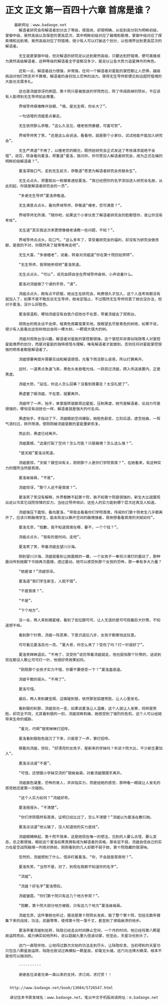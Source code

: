 # 正文 正文 第一百四十六章 首席是谁？
        最新网址：www.badaoge.net
          解语者研究会将解语者划分出了等级，很笼统，却很明确，从低到高分别为明眸初级，掌御中级，昊然高级以及保密的更高层次，其中明眸初级对应了融境和极境，掌御中级对应了探索境和巡航境，昊然高级对应了狩猎境，很少有人可以打破这个划分，以低境界达到更高层次的解语者。
      
          无生就是掌御中级，但对解语的研究足以达到昊然高级，只要达到狩猎境，便可直接成为昊然高级解语者，这种等级的解语者全宇宙都没多少，是足以让各大势力追星捧月的角色。
      
          还有一点，解语者战力很强，非常强，任何一个解语者对星能的掌控都让人恐惧，越级挑战对他们而言并不算难，解语者的身份加上恐怖的战力，使得无生导师即便见到远超狩猎境的大能也无需多礼。
      
          这也是流姬惊讶的原因，第十院只是被放逐的学院而已，除了传闻疯掉的院长，不应该有人能得到无生导师如此尊重。
      
          界域导师艰难睁开双眼，“哦，是无生啊，你长大了”。
      
          一句话噎的流姬差点暴走。
      
          无生依然那么恭敬，“这么久没见，檀老依然康健，可喜可贺”。
      
          界域导师笑了笑，“还是这么会说话，看看吧，就是那个小家伙，试试他能不能加入研究会”。
      
          无生严肃道“不用了，以檀老您的眼光，既然给研究会正式发送了考核请求就绝不会错”，说完，转身看向夏洛，郑重道“夏洛，我问你，你可愿加入解语者研究会，成为正式在编的明眸初级解语者？”。
      
          夏洛深吸口气，走到无生前方，恭敬道“愿意为解语者研究会贡献余生”。
      
          无生点点头，郑重取出一枚徽章递给夏洛，“我已经把你的名字添加进入研究会名册，从此刻起，你就是解语者研究会的一员”。
      
          “多谢无生导师”夏洛恭敬道。
      
          无生满意点点头，看向界域导师，恭敬道“檀老，您可满意？”。
      
          界域导师无所谓，“随你吧，如果这个小家伙丢了解语者研究会的脸都怪你，谁让你没有考核”。
      
          无生道“其实我这次来更想像檀老请教一些问题，不知？”。
      
          界域导师点点头，叹口气，“这么多年了，享受着研究会的福利，却没有为研究会做贡献，是我的不对，你既然来了就等等再走吧”。
      
          无生大喜，“多谢檀老”，说着，转身对流姬道“你在第十院四处转转”。
      
          “无生导师，我带她参观吧”夏洛笑道。
      
          无生点点头，“可以”，说完自顾自坐在界域导师身侧，小声说着什么。
      
          夏洛对流姬做了个请的手势，“请”。
      
          流姬点点头，颇有点不舒服，她出生在研究会，耗费很久才加入，这个人连考核都没有就加入了，如果不是不敢反驳无生导师，她肯定阻止，不过既然无生导师同意了她也没办法，但对于夏洛，没什么好脸色。
      
          夏洛很温和，哪怕流姬没有自我介绍他也不在意，带着流姬去了观雨台。
      
          观雨台的雨永远不会停，暗青色雨幕笼罩天地，放眼望去尽是青色的树枝，如果不说，很少有人能看出这些树枝出自同一棵大树，一颗很大很大的树。
      
          流姬对观雨台没兴趣，解语者对星能的掌控都很强，这个掌控并非类似陆隐等人对掌控星能境界的划分，而是对星能的独特感悟与理解，唯有解语者才能做到，否则任何对星能掌控很强的修炼者都是解语者了。
      
          流姬想要再提升需要实战和解语感悟，光看下雨没那么容易，所以打算离开。
      
          这时，一道黑点急速飞来，黑色头发吞噬光线，一跃掠过流姬，跨入传送装置内，正是黑虚。
      
          流姬大怒，“站住，你这人怎么回事？没看到我要走？太没礼貌了”。
      
          黑虚瞥了眼流姬，不在意，就要离开。
      
          流姬哼了一声，抬手，单掌旋转驱散周边星能，压制黑虚，她可是解语者，论战力可是很强的，哪怕没有战技也一样，解语者就是强大的代名词。
      
          黑虚抬手，手指动了下，流姬眼前空间爆裂，她脸色剧变，立刻后退，虚空扭曲，一阵气浪扫过，排开雨滴，使刚刚被流姬驱散的星能重新恢复。
      
          而此刻，黑虚已经离开。
      
          流姬震撼，“这是打裂了空间？怎么可能？只是融境？怎么这么强？”。
      
          “是天赋”夏洛淡笑道。
      
          流姬震惊，“天赋？跟空间有关，刚刚那个人是你们学院首席？”，在她看来，有这种实力的理所当然是首席。
      
          夏洛耸耸肩，“不是”。
      
          流姬惊讶，“那个人还不是首席？”。
      
          夏洛笑了笑没有解释，外界都瞧不起第十院，孰不知第十院是很强的，新生大比就展现出足以令其它战院惊悚的实力，当经过导师培训，这些人的实力能到哪个层次还真没人知道。
      
          流姬强压下震惊，看向夏洛，“带我去看看你们学院首席，传闻你们第十院老生几乎都离开了，应该只剩融境学生，能击败足以撕开空间的融境强者，我倒想看看首席的天赋如何”。
      
          夏洛无奈，“抱歉，我不知道首席在哪，要不，一个个找？”。
      
          流姬点点头，“我有的是时间，走吧”。
      
          夏洛笑了笑，带着流姬去望川沙海。
      
          刚到望川沙海，流姬就看到让她震撼的一幕，一个女孩子一拳将沙漠打的震动了，那种震动传到她脚下令她再次震撼，透过震动，她可以感受到那个女孩的恐怖，那一拳有多大力量？
      
          “她是谁？”流姬惊讶。
      
          夏洛道“我们学生新生，人挺不错”。
      
          “不是首席？”。
      
          “不是”。
      
          “下个地方”。
      
          没一会，两人来到摘星楼，看到了佐拉跟可可，让人无语的是可可抱着巨大针筒，不知道想干嘛。
      
          看到那个针筒，流姬一阵恶寒，下意识退后几步，女孩子都害怕这玩意。
      
          可可看见夏洛目光一亮，“夏大哥，你怎么来了？受伤了吗？打一针就好了”。
      
          夏洛笑眯眯退后，“不用了，没受伤”说完带着流姬就走，他也挺怕那个针筒的，话说到现在都没人敢让可可打一针，他很好奇效果如何。
      
          “刚刚那个女孩子实力不错，你要不要感受一下？”夏洛蛊惑道。
      
          流姬干脆的摇头，“不用了”。
      
          夏洛可惜。
      
          最后，两人来到藏宝阁，迎面碰到银，依然那张狐狸笑脸，让人心里发毛。
      
          看到银的刹那，流姬目光一变，如果说夏洛让人温暖，这个人就让人发寒，同样是笑脸，却完全不同，尤其看到银的一刻，流姬双眸刺痛，她感受到了强烈的危机，这个人可以给她带来生命的威胁。
      
          “夏兄，巧啊”银笑眯眯打招呼。
      
          夏洛看到银脸色就沉了下来，只是恩了一声，算打招呼。
      
          银看向流姬，惊叹，“好漂亮的女孩子，是新来的学妹吗？听说十院大比，不少新生要加入”。
      
          夏洛淡淡道“不是”。
      
          “可惜，还想跟小学妹交流的”银耸耸肩，对着流姬摆摆手离开。
      
          流姬面色凝重，恐怖的男人，并非指实力，而是给她的感觉，那种看一眼就让人发毛的感觉她还是第一次碰到。
      
          “这个人实力如何？”流姬好奇。
      
          夏洛摇摇头，“不清楚”。
      
          “你们学院既然有首席，证明已经比过了，怎么不清楚？”流姬以为夏洛在敷衍她。
      
          夏洛淡淡道“他认输了，没人知道他的实力底线”。
      
          流姬眼睛眯起，第十院不简单，这是她现在唯一的想法，见到的人要么古怪，要么变态，总之都很强，眼前这个夏洛如果真拥有成为解语者的资格，那肯定不弱，流姬自信自己的实力在星空战院融境一列绝对排前，刚刚看到的几人却都不弱于她，第十院隐藏的很深呐。
      
          忽然的，流姬想到了什么，怪异盯着夏洛，“你，不会就是首席吧？”。
      
          夏洛失笑，“当然不是，对了，到现在我都不知道你的名字”。
      
          “流姬”。
      
          “流姬？好名字”夏洛赞叹。
      
          流姬皱眉，“你们第十院只有这几个地方参观？”。
      
          “抱歉，第十院大部分地方被毁，只有这几个地方”夏洛耸耸肩。
      
          流姬无奈，这件事她也听过，据说是第十院院长发疯，毁了整个第十院，包括无数年搜集下来的战技，功法，武器等等，使得第十院一落千丈，甚至到了濒临崩溃的地步。
      
          夏洛带着流姬到处转，陆隐已经走出时间静止空间，一个月的时间，他已经将第八颗星辰运转而出，威力确实如他所料，足以超越九重九倍波动掌，但至此，天星功也到头了。
      
          这门一直陪伴他，让他闯过数次灾劫的功法走到尽头，让陆隐叹息，当初得到的天星功只包含八颗星辰运转，陆隐也尝试过再模拟一颗星辰，却毫无头绪，这门功法博大精深，根本不是他可以揣测的。
      
          ----------
      
          谢谢各位读者兄弟一直以来的支持，求订阅，求打赏！！
      
      
      http://www.badaoge.net/book/13084/5726547.html
      
      请记住本书首发域名：www.badaoge.net。笔尖中文手机版阅读网址：m.badaoge.net